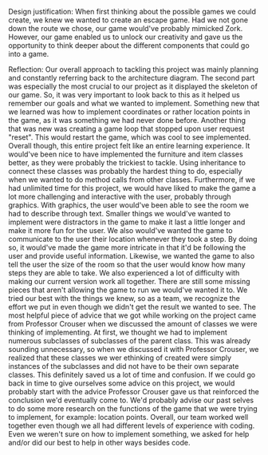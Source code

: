 Design justification: When first thinking about the possible games we could create, we knew we wanted to create an escape game. Had we not gone down the route we chose, our game would've probably mimicked Zork. However, our game enabled us to unlock our creativity and gave us the opportunity to think deeper about the different components that could go into a game. 

Reflection: 
Our overall approach to tackling this project was mainly planning and constantly referring back to the architecture diagram. The second part was especially the most crucial to our project as it displayed the skeleton of our game. So, it was very important to look back to this as it helped us remember our goals and what we wanted to implement. Something new that we learned was how to implement coordinates or rather location points in the game, as it was something we had never done before. Another thing that was new was creating a game loop that stopped upon user request "reset". This would restart the game, which was cool to see implemented. Overall though, this entire project felt like an entire learning experience. It would've been nice to have implemented the furniture and item classes better, as they were probably the trickiest to tackle. Using inheritance to connect these classes was probably the hardest thing to do, especially when we wanted to do method calls from other classes. Furthermore, if we had unlimited time for this project, we would have liked to make the game a lot more challenging and interactive with the user, probably through graphics. With graphics, the user would've been able to see the room we had to describe through text. Smaller things we would've wanted to implement were distractors in the game to make it last a little longer and make it more fun for the user. We also would've wanted the game to communicate to the user their location whenever they took a step. By doing so, it would've made the game more intricate in that it'd be following the user and provide useful information. Likewise, we wanted the game to also tell the user the size of the room so that the user would know how many steps they are able to take. We also experienced a lot of difficulty with making our current version work all together. There are still some missing pieces that aren't allowing the game to run we would've wanted it to. We tried our best with the things we knew, so as a team, we recognize the effort we put in even though we didn't get the result we wanted to see. The most helpful piece of advice that we got while working on the project came from Professor Crouser when we discussed the amount of classes we were thinking of implementing. At first, we thought we had to implement numerous subclasses of subclasses of the parent class. This was already sounding unnecessary, so when we discussed it with Professor Crouser, we realized that these classes we wer ethinking of created were simply instances of the subclasses and did not have to be their own separate classes. This definitely saved us a lot of time and confusion. If we could go back in time to give ourselves some advice on this project, we would probably start with the advice Professor Crouser gave us that reinforced the conclusion we'd eventually come to. We'd probably advise our past selves to do some more research on the functions of the game that we were trying to implement, for example: location points. Overall, our team worked well together even though we all had different levels of experience with coding. Even we weren't sure on how to implement something, we asked for help and/or did our best to help in other ways besides code. 